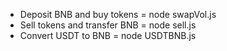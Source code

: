 - Deposit BNB and buy tokens = node swapVol.js
- Sell tokens and transfer BNB = node sell.js
- Convert USDT to BNB = node USDTBNB.js
